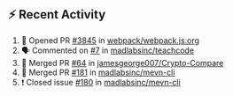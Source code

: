 ## :zap: Recent Activity

<!--START_SECTION:activity-->
1. 💪 Opened PR [#3845](https://github.com//webpack/webpack.js.org/pull/3845) in [webpack/webpack.js.org](https://github.com//webpack/webpack.js.org)
2. 🗣 Commented on [#7](https://github.com//madlabsinc/teachcode/issues/7) in [madlabsinc/teachcode](https://github.com//madlabsinc/teachcode)
3. 🎉 Merged PR [#64](https://github.com//jamesgeorge007/Crypto-Compare/pull/64) in [jamesgeorge007/Crypto-Compare](https://github.com//jamesgeorge007/Crypto-Compare)
4. 🎉 Merged PR [#181](https://github.com//madlabsinc/mevn-cli/pull/181) in [madlabsinc/mevn-cli](https://github.com//madlabsinc/mevn-cli)
5. ❗️ Closed issue [#180](https://github.com//madlabsinc/mevn-cli/issues/180) in [madlabsinc/mevn-cli](https://github.com//madlabsinc/mevn-cli)
<!--END_SECTION:activity-->

<!--
**jamesgeorge007/jamesgeorge007** is a ✨ _special_ ✨ repository because its `README.md` (this file) appears on your GitHub profile.

Here are some ideas to get you started:

- 🔭 I’m currently working on ...
- 🌱 I’m currently learning ...
- 👯 I’m looking to collaborate on ...
- 🤔 I’m looking for help with ...
- 💬 Ask me about **JavaScript**
- 📫 How to reach me: [@james_madhacks]() via Twitter
- 😄 Pronouns: ...
- ⚡ Fun fact: ...
-->
